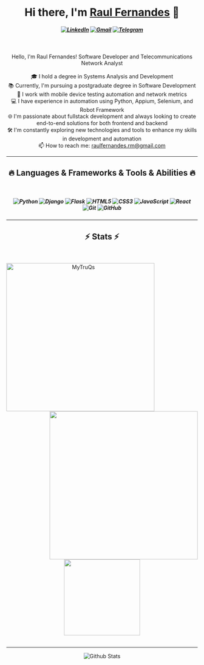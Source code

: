 <div align="center">
   <h1>Hi there, I'm <a href="https://mytruqs.codes">Raul Fernandes</a> 👋 </h1>
</div>

<h5 align="center">

 [![LinkedIn](https://img.shields.io/badge/LinkedIn-0077B5?style=for-the-badge&logo=linkedin&logoColor=white)](https://www.linkedin.com/in/raul-fernandes-dev/)
 [![Gmail](https://img.shields.io/badge/Gmail-333333?style=for-the-badge&logo=gmail&logoColor=red)](mailto:raulfernandes.rm@gmail.com)
 [![Telegram](https://img.shields.io/badge/Telegram-000?style=for-the-badge&logo=telegram&logoColor=2CA5E0)](https://t.me/FernandesDev)
</h5>
<br>

<p align="center">
  Hello, I'm Raul Fernandes! Software Developer and Telecommunications Network Analyst
  <br>
  <br>
  🎓 I hold a degree in Systems Analysis and Development
  <br>
  📚 Currently, I'm pursuing a postgraduate degree in Software Development
  <br>
  💼 I work with mobile device testing automation and network metrics
  <br>
  💻 I have experience in automation using Python, Appium, Selenium, and Robot Framework
  <br>
  🌐 I'm passionate about fullstack development and always looking to create end-to-end solutions for both frontend and backend
  <br>
  🛠 I'm constantly exploring new technologies and tools to enhance my skills in development and automation
  <br>
  📫 How to reach me: <a href="mailto:raulfernandes.rm@gmail.com">raulfernandes.rm@gmail.com</a>
</p>


<hr>
<h2 align="center">🔥 Languages & Frameworks & Tools & Abilities 🔥</h2>
<br>

<h5 align="center">

![Python](https://img.shields.io/badge/python-3670A0?style=for-the-badge&logo=python&logoColor=ffdd54)
![Django](https://img.shields.io/badge/django-%23092E20.svg?style=for-the-badge&logo=django&logoColor=white)
![Flask](https://img.shields.io/badge/flask-%23000.svg?style=for-the-badge&logo=flask&logoColor=white)
![HTML5](https://img.shields.io/badge/html5-%23E34F26.svg?style=for-the-badge&logo=html5&logoColor=white)
![CSS3](https://img.shields.io/badge/css3-%231572B6.svg?style=for-the-badge&logo=css3&logoColor=white)
![JavaScript](https://img.shields.io/badge/JavaScript-F7DF1E?style=for-the-badge&logo=javascript&logoColor=black)
![React](https://img.shields.io/badge/React-20232A?style=for-the-badge&logo=react&logoColor=61DAFB)
![Git](https://img.shields.io/badge/git-%23F05033.svg?style=for-the-badge&logo=git&logoColor=white)
![GitHub](https://img.shields.io/badge/github-%23121011.svg?style=for-the-badge&logo=github&logoColor=white)
</h5>
<hr>

<h2 align="center">⚡ Stats ⚡</h2>
<br>
<p align=center>
  <div align=center>
    <a href="https://github.com/denvercoder1/github-readme-streak-stats" title="Go to Source">
      <img align="left" width=390 src="https://streak-stats.demolab.com/?user=MyTruQs&theme=react&border=61dafb&hide_border=true" alt="MyTruQs" />
    </a>
    <a href="https://github.com/anuraghazra/github-readme-stats" title="Go to Source">
      <img align="right" width=390 src="https://github-readme-stats.vercel.app/api?username=MyTruQs&show_icons=true&theme=react&border_color=61dafb&hide_border=true" />
    </a>
  </div>
  <br><br><br><br><br><br><br><br><br>
  <div align=center>
    <a href="https://github.com/anuraghazra/github-readme-stats">
      <img height=200 align="center" src="https://github-readme-stats.vercel.app/api/top-langs/?username=MyTruQs&hide=c%23,powershell,Mathematica,Ruby,Objective-C,Objective-C%2b%2b,Cuda&title_color=61dafb&text_color=ffffff&icon_color=61dafb&bg_color=20232a&langs_count=8&layout=compact&border_color=61dafb&hide_border=true&size_weight=0.5&count_weight=0.5" />
    </a>
  </div>
  <br>
</p>
<hr>

<p align="center">
        <img src="https://raw.githubusercontent.com/mayhemantt/mayhemantt/Update/svg/Bottom.svg" alt="Github Stats" />
</p>

